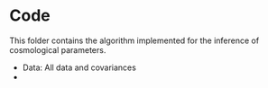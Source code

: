 # Code

This folder contains the algorithm implemented for the inference of cosmological parameters.

  - Data: All data and covariances
  - 
